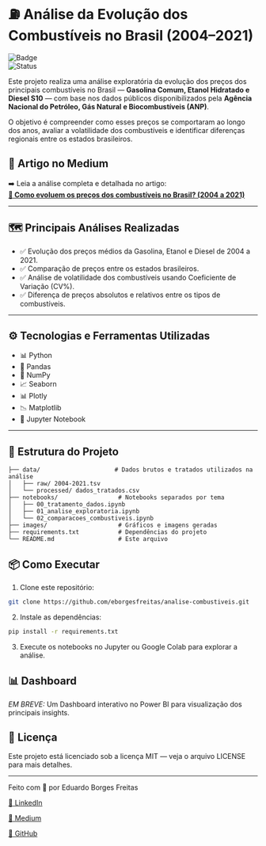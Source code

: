 # ⛽ Análise da Evolução dos Combustíveis no Brasil (2004–2021)

![Badge](https://img.shields.io/badge/Python-Data--Analysis-blue)  
![Status](https://img.shields.io/badge/Status-Concluído-brightgreen)

Este projeto realiza uma análise exploratória da evolução dos preços dos principais combustíveis no Brasil — **Gasolina Comum, Etanol Hidratado e Diesel S10** — com base nos dados públicos disponibilizados pela **Agência Nacional do Petróleo, Gás Natural e Biocombustíveis (ANP)**.  

O objetivo é compreender como esses preços se comportaram ao longo dos anos, avaliar a volatilidade dos combustíveis e identificar diferenças regionais entre os estados brasileiros.

## 🔗 Artigo no Medium
➡️ Leia a análise completa e detalhada no artigo:  
[**📄 Como evoluem os preços dos combustíveis no Brasil? (2004 a 2021)**](https://medium.com/@eborgesfreitas/como-evoluem-os-pre%C3%A7os-dos-combust%C3%ADveis-no-brasil-uma-an%C3%A1lise-de-2004-a-2021-0cb4a55e933f)  

---

## 🗺️ **Principais Análises Realizadas**
- ✅ Evolução dos preços médios da Gasolina, Etanol e Diesel de 2004 a 2021.
- ✅ Comparação de preços entre os estados brasileiros.
- ✅ Análise de volatilidade dos combustíveis usando Coeficiente de Variação (CV%).
- ✅ Diferença de preços absolutos e relativos entre os tipos de combustíveis.

---

## ⚙️ **Tecnologias e Ferramentas Utilizadas**
- 📊 Python
- 🐼 Pandas
- 🧮 NumPy
- 📈 Seaborn
- 📊 Plotly
- 📉 Matplotlib
- 🧠 Jupyter Notebook

---

## 📂 **Estrutura do Projeto**
```plaintext
├── data/                     # Dados brutos e tratados utilizados na análise
│   ├── raw/ 2004-2021.tsv
│   └── processed/ dados_tratados.csv
├── notebooks/                 # Notebooks separados por tema
│   ├── 00_tratamento_dados.ipynb
│   ├── 01_analise_exploratoria.ipynb
│   └── 02_comparacoes_combustiveis.ipynb
├── images/                    # Gráficos e imagens geradas
├── requirements.txt           # Dependências do projeto
└── README.md                  # Este arquivo
```

## 📦 Como Executar

1. Clone este repositório:

```bash
git clone https://github.com/eborgesfreitas/analise-combustiveis.git
```

2. Instale as dependências:

```bash
pip install -r requirements.txt
```

3. Execute os notebooks no Jupyter ou Google Colab para explorar a análise.

## 📊 Dashboard

*EM BREVE:* Um Dashboard interativo no Power BI para visualização dos principais insights.

## 📝 Licença

Este projeto está licenciado sob a licença MIT — veja o arquivo LICENSE para mais detalhes.

---

Feito com 💙 por Eduardo Borges Freitas

[🔗 LinkedIn](https://www.linkedin.com/in/eborgesfreitas/)

[🔗 Medium](https://medium.com/@eborgesfreitas)

[🔗 GitHub](https://github.com/eborgesfreitas)
